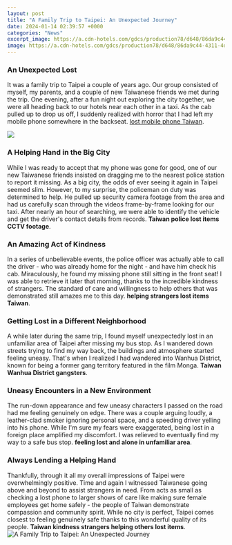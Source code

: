 ```yaml
---
layout: post
title: "A Family Trip to Taipei: An Unexpected Journey"
date: 2024-01-14 02:39:57 +0000
categories: "News"
excerpt_image: https://a.cdn-hotels.com/gdcs/production78/d648/86da9c44-4311-4d9b-9980-99dba07a73eb.jpg
image: https://a.cdn-hotels.com/gdcs/production78/d648/86da9c44-4311-4d9b-9980-99dba07a73eb.jpg
---
```


### An Unexpected Lost
It was a family trip to Taipei a couple of years ago. Our group consisted of myself, my parents, and a couple of new Taiwanese friends we met during the trip. One evening, after a fun night out exploring the city together, we were all heading back to our hotels near each other in a taxi. As the cab pulled up to drop us off, I suddenly realized with horror that I had left my mobile phone somewhere in the backseat. [lost mobile phone Taiwan](https://ustoday.github.io/2024-01-08-d-xe9couvertes-uniques-en-bulgarie/). 

![](https://mumpacktravel.com/wp-content/uploads/2016/03/TAIPEI-1024x683.jpg)
### A Helping Hand in the Big City  
While I was ready to accept that my phone was gone for good, one of our new Taiwanese friends insisted on dragging me to the nearest police station to report it missing. As a big city, the odds of ever seeing it again in Taipei seemed slim. However, to my surprise, the policeman on duty was determined to help. He pulled up security camera footage from the area and had us carefully scan through the videos frame-by-frame looking for our taxi. After nearly an hour of searching, we were able to identify the vehicle and get the driver's contact details from records. **Taiwan police lost items CCTV footage**.
### An Amazing Act of Kindness
In a series of unbelievable events, the police officer was actually able to call the driver - who was already home for the night - and have him check his cab. Miraculously, he found my missing phone still sitting in the front seat! I was able to retrieve it later that morning, thanks to the incredible kindness of strangers. The standard of care and willingness to help others that was demonstrated still amazes me to this day. **helping strangers lost items Taiwan**.
### Getting Lost in a Different Neighborhood
A while later during the same trip, I found myself unexpectedly lost in an unfamiliar area of Taipei after missing my bus stop. As I wandered down streets trying to find my way back, the buildings and atmosphere started feeling uneasy. That's when I realized I had wandered into Wanhua District, known for being a former gang territory featured in the film Monga. **Taiwan Wanhua District gangsters**. 
### Uneasy Encounters in a New Environment
The run-down appearance and few uneasy characters I passed on the road had me feeling genuinely on edge. There was a couple arguing loudly, a leather-clad smoker ignoring personal space, and a speeding driver yelling into his phone. While I'm sure my fears were exaggerated, being lost in a foreign place amplified my discomfort. I was relieved to eventually find my way to a safe bus stop. **feeling lost and alone in unfamiliar area**.
### Always Lending a Helping Hand  
Thankfully, through it all my overall impressions of Taipei were overwhelmingly positive. Time and again I witnessed Taiwanese going above and beyond to assist strangers in need. From acts as small as checking a lost phone to larger shows of care like making sure female employees get home safely - the people of Taiwan demonstrate compassion and community spirit. While no city is perfect, Taipei comes closest to feeling genuinely safe thanks to this wonderful quality of its people. **Taiwan kindness strangers helping others lost items**.
![A Family Trip to Taipei: An Unexpected Journey](https://a.cdn-hotels.com/gdcs/production78/d648/86da9c44-4311-4d9b-9980-99dba07a73eb.jpg)